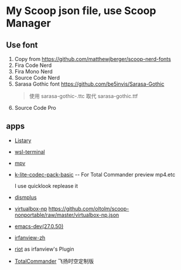 # My Scoop json file, use Scoop Manager

## Use font

1. Copy from <https://github.com/matthewjberger/scoop-nerd-fonts>
2. Fira Code Nerd
3. Fira Mono Nerd
4. Source Code Nerd
5. Sarasa Gothic font <https://github.com/be5invis/Sarasa-Gothic>
    > 使用 sarasa-gothic-.ttc 取代 sarasa-gothic.ttf
6. Source Code Pro

## apps

- [Listary](https://www.listary.com)
- [wsl-terminal](https://goreliu.github.io/wsl-terminal/)
- [mpv](https://mpv.io/)
- [k-lite-codec-pack-basic](http://www.codecguide.com/) -- For Total Commander preview mp4.etc

    I use quicklook replease it
- [dismplus](https://www.chuyu.me/zh-Hans/index.html)
- [virtualbox-np](https://www.virtualbox.org/)
    <https://github.com/oltolm/scoop-nonportable/raw/master/virtualbox-np.json>
- [emacs-dev(27.0.50)](https://alpha.gnu.org/gnu/emacs/pretest/windows/emacs-27/)
- [irfanview-zh](https://www.irfanview.com/)
- [riot](http://luci.criosweb.ro/riot/)
    as irfanview's Plugin
- [TotalCommander](http://www.ghisler.com/)
  飞扬时空定制版